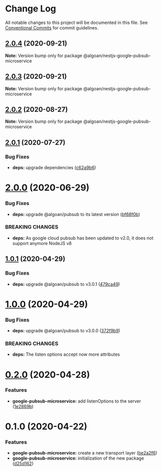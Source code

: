 # Change Log

All notable changes to this project will be documented in this file.
See [Conventional Commits](https://conventionalcommits.org) for commit guidelines.

## [2.0.4](https://github.com/algoan/nestjs-components/compare/@algoan/nestjs-google-pubsub-microservice@2.0.3...@algoan/nestjs-google-pubsub-microservice@2.0.4) (2020-09-21)

**Note:** Version bump only for package @algoan/nestjs-google-pubsub-microservice





## [2.0.3](https://github.com/algoan/nestjs-components/compare/@algoan/nestjs-google-pubsub-microservice@2.0.2...@algoan/nestjs-google-pubsub-microservice@2.0.3) (2020-09-21)

**Note:** Version bump only for package @algoan/nestjs-google-pubsub-microservice





## [2.0.2](https://github.com/algoan/nestjs-components/compare/@algoan/nestjs-google-pubsub-microservice@2.0.1...@algoan/nestjs-google-pubsub-microservice@2.0.2) (2020-08-27)

**Note:** Version bump only for package @algoan/nestjs-google-pubsub-microservice





## [2.0.1](https://github.com/algoan/nestjs-components/compare/@algoan/nestjs-google-pubsub-microservice@2.0.0...@algoan/nestjs-google-pubsub-microservice@2.0.1) (2020-07-27)


### Bug Fixes

* **deps:** upgrade dependencies ([c62a9b6](https://github.com/algoan/nestjs-components/commit/c62a9b6f9cf84ffe1794c3f9cd60cd98cb68e044))





# [2.0.0](https://github.com/algoan/nestjs-components/compare/@algoan/nestjs-google-pubsub-microservice@1.0.1...@algoan/nestjs-google-pubsub-microservice@2.0.0) (2020-06-29)


### Bug Fixes

* **deps:** upgrade @algoan/pubsub to its latest version ([bf68f0b](https://github.com/algoan/nestjs-components/commit/bf68f0bbf7f3b90fe9dcefbbaba47e88dd6ff13e))


### BREAKING CHANGES

* **deps:** As google cloud pubsub has been updated to v2.0, it does not support anymore NodeJS
v8





## [1.0.1](https://github.com/algoan/nestjs-components/compare/@algoan/nestjs-google-pubsub-microservice@1.0.0...@algoan/nestjs-google-pubsub-microservice@1.0.1) (2020-04-29)


### Bug Fixes

* **deps:** upgrade @algoan/pubsub to v3.0.1 ([479ca49](https://github.com/algoan/nestjs-components/commit/479ca490bc265ce08c5b4a8f80d12f8e8afd226f))





# [1.0.0](https://github.com/algoan/nestjs-components/compare/@algoan/nestjs-google-pubsub-microservice@0.2.0...@algoan/nestjs-google-pubsub-microservice@1.0.0) (2020-04-29)


### Bug Fixes

* **deps:** upgrade @algoan/pubsub to v3.0.0 ([372f9b9](https://github.com/algoan/nestjs-components/commit/372f9b9ad1571d1ba20a3d21f2f4bf10b19ba3ab))


### BREAKING CHANGES

* **deps:** The listen options accept now more attributes





# [0.2.0](https://github.com/algoan/nestjs-components/compare/@algoan/nestjs-google-pubsub-microservice@0.1.0...@algoan/nestjs-google-pubsub-microservice@0.2.0) (2020-04-28)


### Features

* **google-pubsub-microservice:** add listenOptions to the server ([1e2869b](https://github.com/algoan/nestjs-components/commit/1e2869b9c04929b4658bdc9cf6e75757a5ad5017))





# 0.1.0 (2020-04-22)


### Features

* **google-pubsub-microservice:** create a new transport layer ([be2a2f6](https://github.com/algoan/nestjs-components/commit/be2a2f6d093a7e392502552840b0358fc075c1f1))
* **google-pubsub-microservice:** initialization of the new package ([d25d162](https://github.com/algoan/nestjs-components/commit/d25d1622fde4b56806d933fe82aef4a86ac85686))
